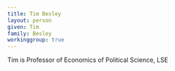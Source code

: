 ```yaml
---
title: Tim Besley
layout: person
given: Tim
family: Besley
workinggroup: true
---
```


Tim is Professor of Economics of Political Science, LSE
